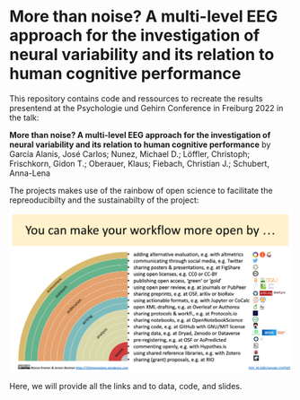 # More than noise? A multi-level EEG approach for the investigation of neural variability and its relation to human cognitive performance

This repository contains code and ressources to recreate the results presentend at the Psychologie und Gehirn Conference in Freiburg 2022 in the talk:

**More than noise? A multi-level EEG approach for the investigation of neural variability and its relation to human cognitive performance** 
by García Alanis, José Carlos; Nunez, Michael D.; Löffler, Christoph; Frischkorn, Gidon T.; Oberauer, Klaus; Fiebach, Christian J.; Schubert, Anna-Lena

The projects makes use of the rainbow of open science to facilitate the repreoducibilty and the sustainabilty of the project:

[![rainbow_os](https://raw.githubusercontent.com/G0RELLA/gorella_overview/master/lecture/static/rainbow_os.png)](https://raw.githubusercontent.com/G0RELLA/gorella_overview/master/lecture/static/rainbow_os.png)

Here, we will provide all the links and to data, code, and slides.
